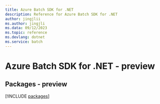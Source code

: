 ```yaml
---
title: Azure Batch SDK for .NET
description: Reference for Azure Batch SDK for .NET
author: jingjlii
ms.author: jingjli
ms.data: 09/12/2023
ms.topic: reference
ms.devlang: dotnet
ms.service: batch
---
```

# Azure Batch SDK for .NET - preview
## Packages - preview
[!INCLUDE [packages](batch-index.md)]
